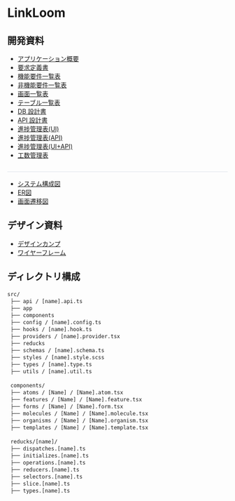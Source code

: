 # LinkLoom

## 開発資料

- [アプリケーション概要](https://docs.google.com/spreadsheets/d/1p-MNCigngsJbKjWzqAbvgvFbOpNa4frX0tVcj4aSfYs/edit#gid=14502224)
- [要求定義書](https://docs.google.com/spreadsheets/d/1p-MNCigngsJbKjWzqAbvgvFbOpNa4frX0tVcj4aSfYs/edit#gid=0)
- [機能要件一覧表](https://docs.google.com/spreadsheets/d/1p-MNCigngsJbKjWzqAbvgvFbOpNa4frX0tVcj4aSfYs/edit#gid=332822465)
- [非機能要件一覧表](https://docs.google.com/spreadsheets/d/1p-MNCigngsJbKjWzqAbvgvFbOpNa4frX0tVcj4aSfYs/edit#gid=623492906)
- [画面一覧表](https://docs.google.com/spreadsheets/d/1p-MNCigngsJbKjWzqAbvgvFbOpNa4frX0tVcj4aSfYs/edit#gid=678051956)
- [テーブル一覧表](https://docs.google.com/spreadsheets/d/1p-MNCigngsJbKjWzqAbvgvFbOpNa4frX0tVcj4aSfYs/edit#gid=812860006)
- [DB 設計書](https://docs.google.com/spreadsheets/d/1p-MNCigngsJbKjWzqAbvgvFbOpNa4frX0tVcj4aSfYs/edit#gid=1220957527)
- [API 設計書](https://docs.google.com/spreadsheets/d/1p-MNCigngsJbKjWzqAbvgvFbOpNa4frX0tVcj4aSfYs/edit#gid=1394397426)
- [進捗管理表(UI)](https://docs.google.com/spreadsheets/d/1p-MNCigngsJbKjWzqAbvgvFbOpNa4frX0tVcj4aSfYs/edit#gid=1671581391)
- [進捗管理表(API)](https://docs.google.com/spreadsheets/d/1p-MNCigngsJbKjWzqAbvgvFbOpNa4frX0tVcj4aSfYs/edit#gid=844869407)
- [進捗管理表(UI+API)](https://docs.google.com/spreadsheets/d/1p-MNCigngsJbKjWzqAbvgvFbOpNa4frX0tVcj4aSfYs/edit#gid=1539331398)
- [工数管理表](https://docs.google.com/spreadsheets/d/1p-MNCigngsJbKjWzqAbvgvFbOpNa4frX0tVcj4aSfYs/edit#gid=264947126)

![line](./public/line.png)

- [システム構成図](https://www.figma.com/file/UpOHAF0NP2XOprBmUVrQKK/LinkLoom?type=design&node-id=1%3A6&mode=design&t=2rr6sT2G0kNOVzxQ-1)
- [ER図](https://www.figma.com/file/UpOHAF0NP2XOprBmUVrQKK/LinkLoom?type=design&node-id=1%3A5&mode=design&t=2rr6sT2G0kNOVzxQ-1)
- [画面遷移図](https://www.figma.com/file/UpOHAF0NP2XOprBmUVrQKK/LinkLoom?type=design&node-id=1%3A4&mode=design&t=2rr6sT2G0kNOVzxQ-1)

## デザイン資料

- [デザインカンプ](https://www.figma.com/file/UpOHAF0NP2XOprBmUVrQKK/LinkLoom?type=design&node-id=1%3A2&mode=design&t=2rr6sT2G0kNOVzxQ-1)
- [ワイヤーフレーム](https://www.figma.com/file/UpOHAF0NP2XOprBmUVrQKK/LinkLoom?type=design&node-id=1%3A3&mode=design&t=2rr6sT2G0kNOVzxQ-1)

## ディレクトリ構成

```
src/
 ├── api / [name].api.ts
 ├── app
 ├── components
 ├── config / [name].config.ts
 ├── hooks / [name].hook.ts
 ├── providers / [name].provider.tsx
 ├── reducks
 ├── schemas / [name].schema.ts
 ├── styles / [name].style.scss
 ├── types / [name].type.ts
 ├── utils / [name].util.ts

 components/
 ├── atoms / [Name] / [Name].atom.tsx
 ├── features / [Name] / [Name].feature.tsx
 ├── forms / [Name] / [Name].form.tsx
 ├── molecules / [Name] / [Name].molecule.tsx
 ├── organisms / [Name] / [Name].organism.tsx
 ├── templates / [Name] / [Name].template.tsx

 reducks/[name]/
 ├── dispatches.[name].ts
 ├── initializes.[name].ts
 ├── operations.[name].ts
 ├── reducers.[name].ts
 ├── selectors.[name].ts
 ├── slice.[name].ts
 ├── types.[name].ts
```
